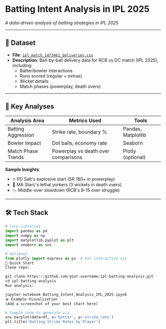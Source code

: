 # Batting Intent Analysis in IPL 2025
 
*A data-driven analysis of batting strategies in IPL 2025*

---

## 📁 Dataset
- **File**: [`ipl_match_1473461_deliveries.csv`](ipl_match_1473461_deliveries.csv)  
- **Description**: Ball-by-ball delivery data for RCB vs DC match (IPL 2025), including:
  - Batter/bowler interactions
  - Runs scored (regular + extras)
  - Wicket details
  - Match phases (powerplay, death overs)

---

## 🧠 Key Analyses
| Analysis Area          | Metrics Used                          | Tools               |
|------------------------|---------------------------------------|---------------------|
| Batting Aggression     | Strike rate, boundary %               | Pandas, Matplotlib  |
| Bowler Impact          | Dot balls, economy rate               | Seaborn             |
| Match Phase Trends     | Powerplay vs death over comparisons  | Plotly (optional)   |

**Sample Insights**:
- 🔥 PD Salt's explosive start (SR 180+ in powerplay)
- 🎯 MA Starc's lethal yorkers (3 wickets in death overs)
- 📉 Middle-over slowdown (RCB's 8-15 over struggle)

---

## 🛠️ Tech Stack
```python
# Core Libraries
import pandas as pd
import numpy as np
import matplotlib.pyplot as plt
import seaborn as sns

# Optional
from plotly import express as px  # For interactive viz
🚀 Quick Start
Clone repo:

git clone https://github.com/your-username/ipl-batting-analysis.git
cd ipl-batting-analysis
Run analysis:

jupyter notebook Batting_Intent_Analysis_IPL_2025.ipynb
📊 Example Visualization
(Add a screenshot of your best chart here)

# Sample code to generate viz
sns.barplot(data=df, x='batter', y='strike_rate')
plt.title('Batting Strike Rates by Player')
